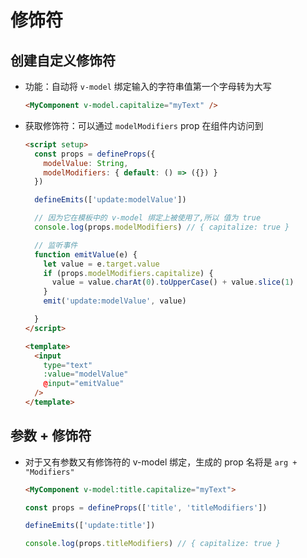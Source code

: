 # 修饰符

## 创建自定义修饰符

+ 功能：自动将 `v-model` 绑定输入的字符串值第一个字母转为大写

  ```html
  <MyComponent v-model.capitalize="myText" />
  ```

+ 获取修饰符：可以通过 `modelModifiers` prop 在组件内访问到

  ```html
  <script setup>
    const props = defineProps({
      modelValue: String,
      modelModifiers: { default: () => ({}) }
    })

    defineEmits(['update:modelValue'])

    // 因为它在模板中的 v-model 绑定上被使用了,所以 值为 true
    console.log(props.modelModifiers) // { capitalize: true }

    // 监听事件
    function emitValue(e) {
      let value = e.target.value
      if (props.modelModifiers.capitalize) {
        value = value.charAt(0).toUpperCase() + value.slice(1)
      }
      emit('update:modelValue', value)

    }
  </script>

  <template>
    <input
      type="text"
      :value="modelValue"
      @input="emitValue"
    />
  </template>
  ```

## 参数 + 修饰符

+ 对于又有参数又有修饰符的 v-model 绑定，生成的 prop 名将是 `arg + "Modifiers"`

  ```html
  <MyComponent v-model:title.capitalize="myText">
  ```

  ```js
  const props = defineProps(['title', 'titleModifiers'])

  defineEmits(['update:title'])

  console.log(props.titleModifiers) // { capitalize: true }

  ```
